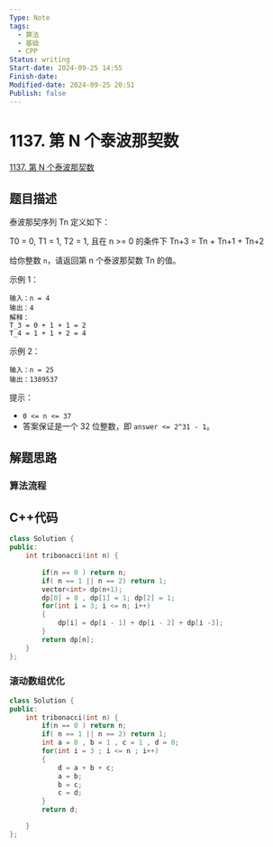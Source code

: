 ```yaml
---
Type: Note
tags: 
  - 算法
  - 基础
  - CPP
Status: writing
Start-date: 2024-09-25 14:55
Finish-date: 
Modified-date: 2024-09-25 20:51
Publish: false
---
```



# 1137. 第 N 个泰波那契数
[1137. 第 N 个泰波那契数](https://leetcode.cn/problems/n-th-tribonacci-number/)

## 题目描述
泰波那契序列 Tn 定义如下： 

T0 = 0, T1 = 1, T2 = 1, 且在 n >= 0 的条件下 Tn+3 = Tn + Tn+1 + Tn+2

给你整数 `n`，请返回第 n 个泰波那契数 Tn 的值。

示例 1：
```
输入：n = 4
输出：4
解释：
T_3 = 0 + 1 + 1 = 2
T_4 = 1 + 1 + 2 = 4
```

示例 2：
```
输入：n = 25
输出：1389537
```
 

提示：
- `0 <= n <= 37`
- 答案保证是一个 32 位整数，即 `answer <= 2^31 - 1`。
## 解题思路


### 算法流程


## C++代码
```cpp
class Solution {
public:
    int tribonacci(int n) {
        
        if(n == 0 ) return n;
        if( n == 1 || n == 2) return 1;
        vector<int> dp(n+1);
        dp[0] = 0 , dp[1] = 1; dp[2] = 1;
        for(int i = 3; i <= n; i++)
        {
            dp[i] = dp[i - 1] + dp[i - 2] + dp[i -3]; 
        }
        return dp[n];
    }
};
```

### 滚动数组优化
```cpp
class Solution {
public:
    int tribonacci(int n) {
        if(n == 0 ) return n;
        if( n == 1 || n == 2) return 1;
        int a = 0 , b = 1 , c = 1 , d = 0;
        for(int i = 3 ; i <= n ; i++)
        {
            d = a + b + c;
            a = b;
            b = c;
            c = d;
        }
        return d;

    }
};
```